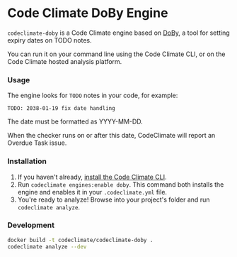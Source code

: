 # Code Climate DoBy Engine

`codeclimate-doby` is a Code Climate engine based on [DoBy](https://github.com/andyw8/do_by), a tool for setting expiry dates on TODO notes.

You can run it on your command line using the Code Climate CLI, or on the Code Climate hosted analysis platform.

### Usage

The engine looks for `TODO` notes in your code, for example:

`TODO: 2038-01-19 fix date handling`

The date must be formatted as YYYY-MM-DD.

When the checker runs on or after this date, CodeClimate will report an Overdue Task issue.

### Installation

1. If you haven't already, [install the Code Climate CLI](https://github.com/codeclimate/codeclimate).
1. Run `codeclimate engines:enable doby`. This command both installs the engine and enables it in your `.codeclimate.yml` file.
1. You're ready to analyze! Browse into your project's folder and run `codeclimate analyze`.

### Development

```sh
docker build -t codeclimate/codeclimate-doby .
codeclimate analyze --dev
```
